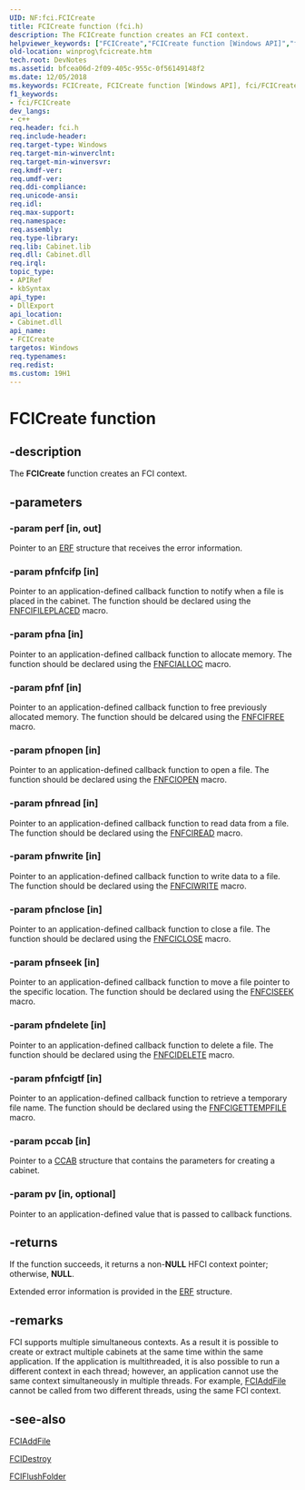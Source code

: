```yaml
---
UID: NF:fci.FCICreate
title: FCICreate function (fci.h)
description: The FCICreate function creates an FCI context.
helpviewer_keywords: ["FCICreate","FCICreate function [Windows API]","fci/FCICreate","winprog.fcicreate"]
old-location: winprog\fcicreate.htm
tech.root: DevNotes
ms.assetid: bfcea06d-2f09-405c-955c-0f56149148f2
ms.date: 12/05/2018
ms.keywords: FCICreate, FCICreate function [Windows API], fci/FCICreate, winprog.fcicreate
f1_keywords:
- fci/FCICreate
dev_langs:
- c++
req.header: fci.h
req.include-header: 
req.target-type: Windows
req.target-min-winverclnt: 
req.target-min-winversvr: 
req.kmdf-ver: 
req.umdf-ver: 
req.ddi-compliance: 
req.unicode-ansi: 
req.idl: 
req.max-support: 
req.namespace: 
req.assembly: 
req.type-library: 
req.lib: Cabinet.lib
req.dll: Cabinet.dll
req.irql: 
topic_type:
- APIRef
- kbSyntax
api_type:
- DllExport
api_location:
- Cabinet.dll
api_name:
- FCICreate
targetos: Windows
req.typenames: 
req.redist: 
ms.custom: 19H1
---
```


# FCICreate function


## -description


The <b>FCICreate</b> function creates an FCI context.


## -parameters




### -param perf [in, out]

Pointer to an <a href="https://docs.microsoft.com/windows/desktop/api/fdi_fci_types/ns-fdi_fci_types-erf">ERF</a> structure that receives the error information.


### -param pfnfcifp [in]

Pointer to an application-defined callback function to notify when a file is placed in the cabinet. The function should be declared using the <a href="https://docs.microsoft.com/windows/desktop/api/fci/nf-fci-fnfcifileplaced">FNFCIFILEPLACED</a> macro.


### -param pfna [in]

Pointer to an application-defined callback function to allocate memory. The function should be declared using the <a href="https://docs.microsoft.com/windows/desktop/api/fci/nf-fci-fnfcialloc">FNFCIALLOC</a> macro.


### -param pfnf [in]

Pointer to an application-defined callback function to free previously allocated memory. The function should be delcared using the <a href="https://docs.microsoft.com/windows/desktop/api/fci/nf-fci-fnfcifree">FNFCIFREE</a> macro.


### -param pfnopen [in]

Pointer to an application-defined callback function to open a file. The function should be declared using the <a href="https://docs.microsoft.com/windows/desktop/api/fci/nf-fci-fnfciopen">FNFCIOPEN</a> macro.


### -param pfnread [in]

Pointer to an application-defined callback function to read data from a file. The function should be declared using the <a href="https://docs.microsoft.com/windows/desktop/api/fci/nf-fci-fnfciread">FNFCIREAD</a> macro.


### -param pfnwrite [in]

Pointer to an application-defined callback function to write data to a file. The function should be declared using the <a href="https://docs.microsoft.com/windows/desktop/api/fci/nf-fci-fnfciwrite">FNFCIWRITE</a> macro.


### -param pfnclose [in]

Pointer to an application-defined callback function to close a file. The function should be declared using the <a href="https://docs.microsoft.com/windows/desktop/api/fci/nf-fci-fnfciclose">FNFCICLOSE</a> macro.


### -param pfnseek [in]

Pointer to an application-defined callback function to move a file pointer to the specific location. The function should be declared using the <a href="https://docs.microsoft.com/windows/desktop/api/fci/nf-fci-fnfciseek">FNFCISEEK</a> macro.


### -param pfndelete [in]

Pointer to an application-defined callback function to delete a file. The function should be declared using the <a href="https://docs.microsoft.com/windows/desktop/api/fci/nf-fci-fnfcidelete">FNFCIDELETE</a> macro.


### -param pfnfcigtf [in]

Pointer to an application-defined callback function to retrieve a temporary file name. The function should be declared using the <a href="https://docs.microsoft.com/windows/desktop/api/fci/nf-fci-fnfcigettempfile">FNFCIGETTEMPFILE</a> macro.


### -param pccab [in]

Pointer to a <a href="https://docs.microsoft.com/windows/desktop/api/fci/ns-fci-ccab">CCAB</a> structure that contains the parameters for creating a cabinet.


### -param pv [in, optional]

Pointer to an application-defined value that is passed to callback functions.


## -returns



If the function succeeds, it returns a non-<b>NULL</b> HFCI context pointer; otherwise, <b>NULL</b>.

Extended error information is provided in the <a href="https://docs.microsoft.com/windows/desktop/api/fdi_fci_types/ns-fdi_fci_types-erf">ERF</a> structure.




## -remarks



FCI supports multiple simultaneous contexts. As a result it is possible to create or extract multiple cabinets at the same time within the same application. If the application is multithreaded, it is also possible to run a different context in each thread; however, an application cannot use the same context simultaneously in multiple threads. For example, <a href="https://docs.microsoft.com/windows/desktop/api/fci/nf-fci-fciaddfile">FCIAddFile</a> cannot be called from two different threads, using the same FCI context.




## -see-also




<a href="https://docs.microsoft.com/windows/desktop/api/fci/nf-fci-fciaddfile">FCIAddFile</a>



<a href="https://docs.microsoft.com/windows/desktop/api/fci/nf-fci-fcidestroy">FCIDestroy</a>



<a href="https://docs.microsoft.com/windows/desktop/api/fci/nf-fci-fciflushfolder">FCIFlushFolder</a>
 

 

